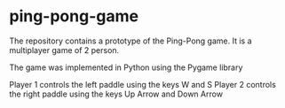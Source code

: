# ping-pong-game

The repository contains a prototype of the Ping-Pong game. It is a multiplayer game of 2 person. 

The game was implemented in Python using the Pygame library

Player 1 controls the left paddle using the keys W and S
Player 2 controls the right paddle using the keys Up Arrow and Down Arrow

